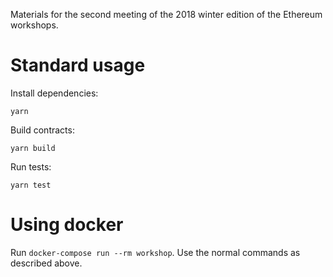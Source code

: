 Materials for the second meeting of the 2018 winter edition of the Ethereum workshops.

# Standard usage 

Install dependencies: 
```
yarn
```

Build contracts:
```
yarn build
```

Run tests:
```
yarn test
```

# Using docker

Run `docker-compose run --rm workshop`. Use the normal commands as described above.